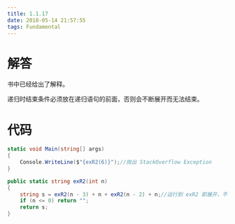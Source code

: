 ```yaml
---
title: 1.1.17
date: 2018-05-14 21:57:55
tags: Fundamental
---
```


# 解答

书中已经给出了解释。

递归时结束条件必须放在递归语句的前面，否则会不断展开而无法结束。

# 代码

```csharp
static void Main(string[] args)
{
    Console.WriteLine($"{exR2(6)}");//抛出 StackOverflow Exception
}

public static string exR2(int n)
{
    string s = exR2(n - 3) + n + exR2(n - 2) + n;//运行到 exR2 即展开，不会再运行下一句
    if (n <= 0) return "";
    return s;
}
```


